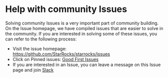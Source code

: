 # Help with community Issues
Solving community Issues is a very important part of community building. On the Issue homepage, we have compiled issues that are easier to solve in the community. If you are interested in solving some of these issues, you can refer to the following process:   
+ Visit the issue homepage: https://github.com/StarRocks/starrocks/issues
+ Click on Pinned issues: [Good First Issues](https://github.com/StarRocks/starrocks/issues/1742)
+ If you are interested in an Issue, you can leave a message on this Issue page and join [Slack](https://join.slack.com/t/starrocks/shared_invite/zt-z5zxqr0k-U5lrTVlgypRIV8RbnCIAzg)
